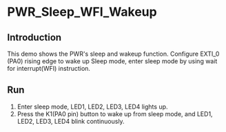 # PWR_Sleep_WFI_Wakeup

## Introduction

This demo shows the  PWR's sleep and wakeup function.
Configure EXTI_0 (PA0) rising edge to wake up Sleep mode, enter sleep mode by using wait for interrupt(WFI) instruction.

## Run

1. Enter sleep mode, LED1, LED2, LED3, LED4 lights up.
2. Press the K1(PA0 pin) button to wake up from sleep mode, and LED1, LED2, LED3, LED4 blink continuously.
